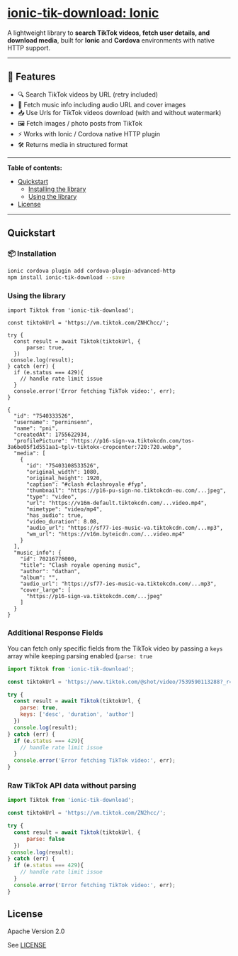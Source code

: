 # [ionic-tik-download: Ionic](https://github.com/appit-online/ionic-tik-download)

A lightweight library to **search TikTok videos, fetch user details, and download media**, built for **Ionic** and **Cordova** environments with native HTTP support.

---
## 🚀 Features

- 🔍 Search TikTok videos by URL (retry included)
- 🎵 Fetch music info including audio URL and cover images
- 📥 Use Urls for TikTok videos download (with and without watermark)
- 🖼️ Fetch images / photo posts from TikTok
- ⚡ Works with Ionic / Cordova native HTTP plugin
- 🛠️ Returns media in structured format
---

**Table of contents:**

* [Quickstart](#quickstart)
  * [Installing the library](#installation)
  * [Using the library](#using-the-library)
* [License](#license)

---

## Quickstart

### 📦 Installation

```bash
ionic cordova plugin add cordova-plugin-advanced-http
npm install ionic-tik-download --save
```

### Using the library
```
import Tiktok from 'ionic-tik-download';

const tiktokUrl = 'https://vm.tiktok.com/ZNHChcc/';

try {
  const result = await Tiktok(tiktokUrl, {
      parse: true,
  })
 console.log(result);
} catch (err) {
  if (e.status === 429){
    // handle rate limit issue
  }
  console.error('Error fetching TikTok video:', err);
}

{
  "id": "7540333526",
  "username": "perninsenn",
  "name": "pni",
  "createdAt": 1755622934,
  "profilePicture": "https://p16-sign-va.tiktokcdn.com/tos-3a6be05f1d551aa1~tplv-tiktokx-cropcenter:720:720.webp",
  "media": [
    {
      "id": "75403108533526",
      "original_width": 1080,
      "original_height": 1920,
      "caption": "#clash #clashroyale #fyp",
      "thumbnail": "https://p16-pu-sign-no.tiktokcdn-eu.com/...jpeg",
      "type": "video",
      "url": "https://v16m-default.tiktokcdn.com/...video.mp4",
      "mimetype": "video/mp4",
      "has_audio": true,
      "video_duration": 8.08,
      "audio_url": "https://sf77-ies-music-va.tiktokcdn.com/...mp3",
      "wm_url": "https://v16m.byteicdn.com/...video.mp4"
    }
  ],
  "music_info": {
    "id": 70216776000,
    "title": "Clash royale opening music",
    "author": "dathan",
    "album": "",
    "audio_url": "https://sf77-ies-music-va.tiktokcdn.com/...mp3",
    "cover_large": [
      "https://p16-sign-va.tiktokcdn.com/...jpeg"
    ]
  }
}
```

### Additional Response Fields
You can fetch only specific fields from the TikTok video by passing a `keys` array while keeping parsing enabled (`parse: true`

``` javascript
import Tiktok from 'ionic-tik-download';

const tiktokUrl = 'https://www.tiktok.com/@shot/video/7539590113288?_r=1&_t=ZN-8z8m3Qj3X5a';

try {
  const result = await Tiktok(tiktokUrl, {
    parse: true,
    keys: ['desc', 'duration', 'author']
  })
  console.log(result);
} catch (err) {
  if (e.status === 429){
    // handle rate limit issue
  }
  console.error('Error fetching TikTok video:', err);
}
```

### Raw TikTok API data without parsing
``` javascript
import Tiktok from 'ionic-tik-download';

const tiktokUrl = 'https://vm.tiktok.com/ZN2hcc/';

try {
  const result = await Tiktok(tiktokUrl, {
      parse: false
  })
 console.log(result);
} catch (err) {
  if (e.status === 429){
    // handle rate limit issue
  }
  console.error('Error fetching TikTok video:', err);
}
```

## License

Apache Version 2.0

See [LICENSE](https://github.com/appit-online/ionic-tik-download/blob/master/LICENSE)
